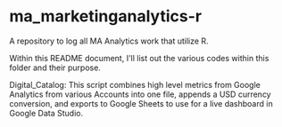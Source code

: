 # ma_marketinganalytics-r
A repository to log all MA Analytics work that utilize R.

Within this README document, I'll list out the various codes within this folder and their purpose.

Digital_Catalog: This script combines high level metrics from Google Analytics from various Accounts into one file, appends a USD currency conversion, and exports to Google Sheets to use for a live dashboard in Google Data Studio.
